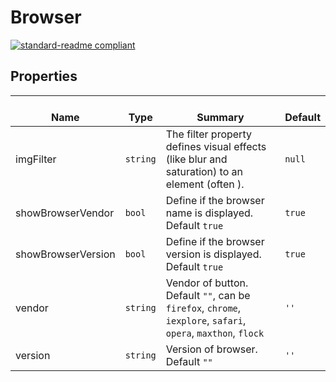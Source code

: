 # Browser
  [![standard-readme compliant](https://img.shields.io/badge/standard--readme-OK-green.svg?style=flat-square)](https://github.com/RichardLitt/standard-readme)
  

  ## Properties
  | </br>Name | </br>Type | </br>Summary | </br>Default | 
| ---- | ---- | ---- | ---- |
| imgFilter | `string` | The filter property defines visual effects (like blur and saturation) to an element (often <img>). | `null` |
| showBrowserVendor | `bool` | Define if the browser name is displayed. Default `true` | `true` |
| showBrowserVersion | `bool` | Define if the browser version is displayed. Default `true` | `true` |
| vendor | `string` | Vendor of button. Default `""`, can be `firefox`, `chrome`, `iexplore`, `safari`, `opera`, `maxthon`, `flock` | `''` |
| version | `string` | Version of browser. Default `""` | `''` |